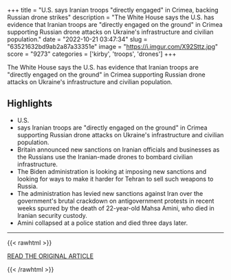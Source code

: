 +++
title = "U.S. says Iranian troops \"directly engaged\" in Crimea, backing Russian drone strikes"
description = "The White House says the U.S. has evidence that Iranian troops are \"directly engaged on the ground\" in Crimea supporting Russian drone attacks on Ukraine's infrastructure and civilian population."
date = "2022-10-21 03:47:34"
slug = "63521632bd9ab2a87a33351e"
image = "https://i.imgur.com/X92Sttz.jpg"
score = "9273"
categories = ['kirby', 'troops', 'drones']
+++

The White House says the U.S. has evidence that Iranian troops are \"directly engaged on the ground\" in Crimea supporting Russian drone attacks on Ukraine's infrastructure and civilian population.

## Highlights

- U.S.
- says Iranian troops are "directly engaged on the ground" in Crimea supporting Russian drone attacks on Ukraine's infrastructure and civilian population.
- Britain announced new sanctions on Iranian officials and businesses as the Russians use the Iranian-made drones to bombard civilian infrastructure.
- The Biden administration is looking at imposing new sanctions and looking for ways to make it harder for Tehran to sell such weapons to Russia.
- The administration has levied new sanctions against Iran over the government's brutal crackdown on antigovernment protests in recent weeks spurred by the death of 22-year-old Mahsa Amini, who died in Iranian security custody.
- Amini collapsed at a police station and died three days later.

---

{{< rawhtml >}}
  <p class="article-category">
    <a target="_blank" href="https://www.cbsnews.com/news/iranian-troops-ukraine-crimea-russia-drone-strikes/">READ THE ORIGINAL ARTICLE</a>
  </p>
{{< /rawhtml >}}
